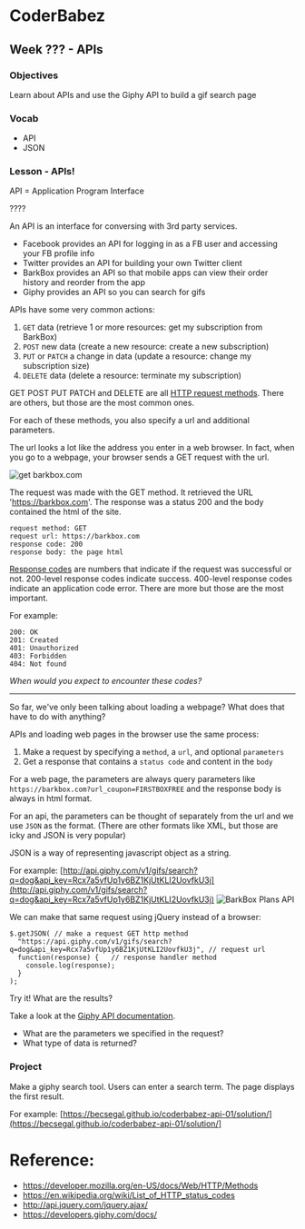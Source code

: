 # CoderBabez

##  Week ??? - APIs

### Objectives

Learn about APIs and use the Giphy API to build a gif search page


### Vocab
* API
* JSON

### Lesson - APIs!

API = Application Program Interface

????

An API is an interface for conversing with 3rd party services.

* Facebook provides an API for logging in as a FB user and accessing your FB profile info
* Twitter provides an API for building your own Twitter client
* BarkBox provides an API so that mobile apps can view their order history and reorder from the app
* Giphy provides an API so you can search for gifs

APIs have some very common actions:

1. `GET` data (retrieve 1 or more resources: get my subscription from BarkBox)
2. `POST` new data (create a new resource: create a new subscription)
3. `PUT` or `PATCH` a change in data (update a resource: change my subscription size)
4. `DELETE` data (delete a resource: terminate my subscription)

GET POST PUT PATCH and DELETE are all [HTTP request methods](https://developer.mozilla.org/en-US/docs/Web/HTTP/Methods). There are others, but those are the most common ones.

For each of these methods, you also specify a url and additional parameters.

The url looks a lot like the address you enter in a web browser. In fact, when you go to a webpage, your browser sends a GET request with the url.

![get barkbox.com](http://wiki-content-bark.s3.amazonaws.com/coderbabez-get-barkbox.png)

The request was made with the GET method. It retrieved the URL 'https://barkbox.com'. The response was a status 200 and the body contained the html of the site.

```
request method: GET
request url: https://barkbox.com
response code: 200
response body: the page html
```

[Response codes](https://en.wikipedia.org/wiki/List_of_HTTP_status_codes) are numbers that indicate if the request was successful or not. 200-level response codes indicate success. 400-level response codes indicate an application code error. There are more but those are the most important.

For example: 
```
200: OK
201: Created
401: Unauthorized
403: Forbidden
404: Not found
```

_When would you expect to encounter these codes?_

---------------------------------------


So far, we've only been talking about loading a webpage? What does that have to do with anything?

APIs and loading web pages in the browser use the same process:

1. Make a request by specifying a `method`, a `url`, and optional `parameters`
2. Get a response that contains a `status code` and content in the `body`

For a web page, the parameters are always query parameters like `https://barkbox.com?url_coupon=FIRSTBOXFREE` and the response body is always in html format.


For an api, the parameters can be thought of separately from the url and we use `JSON` as the format. (There are other formats like XML, but those are icky and JSON is very popular)

JSON is a way of representing javascript object as a string. 

For example: [http://api.giphy.com/v1/gifs/search?q=dog&api_key=Rcx7a5vfUp1y6BZ1KjUtKLI2UovfkU3j](http://api.giphy.com/v1/gifs/search?q=dog&api_key=Rcx7a5vfUp1y6BZ1KjUtKLI2UovfkU3j)
![BarkBox Plans API](http://wiki-content-bark.s3.amazonaws.com/coderbabez-giphy-search.png)


We can make that same request using jQuery instead of a browser:

```
$.getJSON( // make a request GET http method
  "https://api.giphy.com/v1/gifs/search?q=dog&api_key=Rcx7a5vfUp1y6BZ1KjUtKLI2UovfkU3j", // request url
  function(response) {   // response handler method
    console.log(response);
  }
);
```

Try it! What are the results?


Take a look at the [Giphy API documentation](https://developers.giphy.com/docs/). 

* What are the parameters we specified in the request?
* What type of data is returned?


### Project

Make a giphy search tool. Users can enter a search term. The page displays the first result.

For example: [https://becsegal.github.io/coderbabez-api-01/solution/](https://becsegal.github.io/coderbabez-api-01/solution/]


# Reference:

* https://developer.mozilla.org/en-US/docs/Web/HTTP/Methods
* https://en.wikipedia.org/wiki/List_of_HTTP_status_codes
* http://api.jquery.com/jquery.ajax/
* https://developers.giphy.com/docs/
